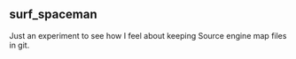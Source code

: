 ## surf_spaceman

Just an experiment to see how I feel about keeping Source engine map files in git.



